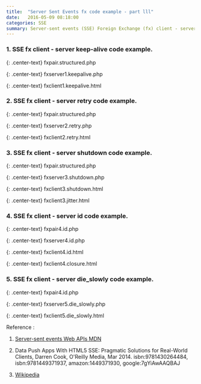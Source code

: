 ```yaml
---
title:  "Server Sent Events fx code example - part lll"
date:   2016-05-09 08:18:00
categories: SSE
summary: Server-sent events (SSE) Foreign Exchange (fx) client - server code example part III.
---
```


### 1. SSE fx client - server keep-alive code example.

{: .center-text}
fxpair.structured.php

<script src="http://gist-it.appspot.com/github/apps-libX/appsse937/blob/dev-master/sse5/fxpair.structured.php?footer=minimal"></script>

{: .center-text}
fxserver1.keepalive.php

<script src="http://gist-it.appspot.com/github/apps-libX/appsse937/blob/dev-master/sse5/fxserver1.keepalive.php?footer=minimal"></script>

{: .center-text}
fxclient1.keepalive.html

<script src="http://gist-it.appspot.com/github/apps-libX/appsse937/blob/dev-master/sse5/fxclient1.keepalive.html?footer=minimal"></script>

### 2. SSE fx client - server retry code example.

{: .center-text}
fxpair.structured.php

<script src="http://gist-it.appspot.com/github/apps-libX/appsse937/blob/dev-master/sse5/fxpair.structured.php?footer=minimal"></script>

{: .center-text}
fxserver2.retry.php

<script src="http://gist-it.appspot.com/github/apps-libX/appsse937/blob/dev-master/sse5/fxserver2.retry.php?footer=minimal"></script>

{: .center-text}
fxclient2.retry.html

<script src="http://gist-it.appspot.com/github/apps-libX/appsse937/blob/dev-master/sse5/fxclient2.retry.html?footer=minimal"></script>

### 3. SSE fx client - server shutdown code example.

{: .center-text}
fxpair.structured.php

<script src="http://gist-it.appspot.com/github/apps-libX/appsse937/blob/dev-master/sse5/fxpair.structured.php?footer=minimal"></script>

{: .center-text}
fxserver3.shutdown.php

<script src="http://gist-it.appspot.com/github/apps-libX/appsse937/blob/dev-master/sse5/fxserver3.shutdown.php?footer=minimal"></script>

{: .center-text}
fxclient3.shutdown.html

<script src="http://gist-it.appspot.com/github/apps-libX/appsse937/blob/dev-master/sse5/fxclient3.shutdown.html?footer=minimal"></script>

{: .center-text}
fxclient3.jitter.html

<script src="http://gist-it.appspot.com/github/apps-libX/appsse937/blob/dev-master/sse5/fxclient3.jitter.html?footer=minimal"></script>

### 4. SSE fx client - server id code example.

{: .center-text}
fxpair4.id.php

<script src="http://gist-it.appspot.com/github/apps-libX/appsse937/blob/dev-master/sse5/fxpair4.id.php?footer=minimal"></script>

{: .center-text}
fxserver4.id.php

<script src="http://gist-it.appspot.com/github/apps-libX/appsse937/blob/dev-master/sse5/fxserver4.id.php?footer=minimal"></script>

{: .center-text}
fxclient4.id.html

<script src="http://gist-it.appspot.com/github/apps-libX/appsse937/blob/dev-master/sse5/fxclient4.id.html?footer=minimal"></script>

{: .center-text}
fxclient4.closure.html

<script src="http://gist-it.appspot.com/github/apps-libX/appsse937/blob/dev-master/sse5/fxclient4.closure.html?footer=minimal"></script>

### 5. SSE fx client - server die_slowly code example.

{: .center-text}
fxpair4.id.php

<script src="http://gist-it.appspot.com/github/apps-libX/appsse937/blob/dev-master/sse5/fxpair4.id.php?footer=minimal"></script>

{: .center-text}
fxserver5.die_slowly.php

<script src="http://gist-it.appspot.com/github/apps-libX/appsse937/blob/dev-master/sse5/fxserver5.die_slowly.php?footer=minimal"></script>

{: .center-text}
fxclient5.die_slowly.html

<script src="http://gist-it.appspot.com/github/apps-libX/appsse937/blob/dev-master/sse5/fxclient5.die_slowly.html?footer=minimal"></script>


Reference :

1. [Server-sent events Web APIs MDN](https://developer.mozilla.org/en-US/docs/Web/API/Server-sent_events)

2. Data Push Apps With HTML5 SSE: Pragmatic Solutions for Real-World Clients, Darren Cook, O'Reilly Media, Mar 2014. isbn:9781430264484, isbn:9781449371937, amazon:1449371930, google:7gYiAwAAQBAJ

3. [Wikipedia](https://en.wikipedia.org/wiki/Server-sent_events)

